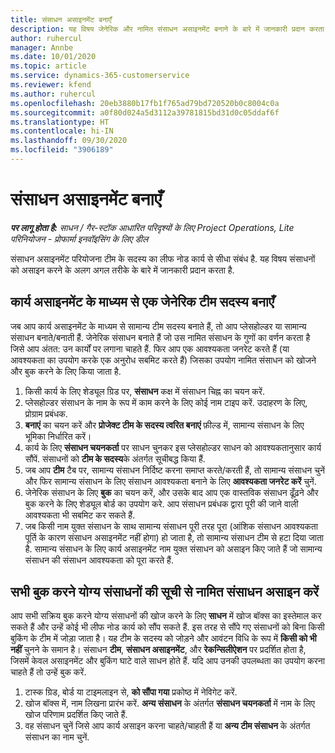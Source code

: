 ```yaml
---
title: संसाधन असाइनमेंट बनाएँ
description: यह विषय जेनेरिक और नामित संसाधन असाइनमेंट बनाने के बारे में जानकारी प्रदान करता है.
author: ruhercul
manager: Annbe
ms.date: 10/01/2020
ms.topic: article
ms.service: dynamics-365-customerservice
ms.reviewer: kfend
ms.author: ruhercul
ms.openlocfilehash: 20eb3880b17fb1f765ad79bd720520b0c8004c0a
ms.sourcegitcommit: a0f80d024a5d3112a39781815bd31d0c05ddaf6f
ms.translationtype: HT
ms.contentlocale: hi-IN
ms.lasthandoff: 09/30/2020
ms.locfileid: "3906189"
---
```

# <a name="create-resource-assignments"></a>संसाधन असाइनमेंट बनाएँ

_**पर लागू होता है:** साधन / गैर-स्टॉक आधारित परिदृश्यों के लिए Project Operations, Lite परिनियोजन - प्रोफार्मा इनवॉइसिंग के लिए डील_


संसाधन असाइनमेंट परियोजना टीम के सदस्य का लीफ नोड कार्य से सीधा संबंध है. यह विषय संसाधनों को असाइन करने के अलग अगल तरीके के बारे में जानकारी प्रदान करता है.

## <a name="create-a-generic-team-member-through-task-assignment"></a>कार्य असाइनमेंट के माध्यम से एक जेनेरिक टीम सदस्य बनाएँ


जब आप कार्य असाइनमेंट के माध्यम से सामान्य टीम सदस्य बनाते हैं, तो आप प्लेसहोल्डर या सामान्य संसाधन बनाते/बनाती हैं. जेनेरिक संसाधन बनाते हैं जो उस नामित संसाधन के गुणों का वर्णन करता है जिसे आप अंतत: उन कार्यों पर लगाना चाहते हैं. फिर आप एक आवश्यकता जनरेट करते हैं (या आवश्यकता का उपयोग करके एक अनुरोध सबमिट करते हैं) जिसका उपयोग नामित संसाधन को खोजने और बुक करने के लिए किया जाता है.

1. किसी कार्य के लिए शेड्यूल ग्रिड पर, **संसाधन** कक्ष में संसाधन चिह्न का चयन करें.
2. प्लेसहोल्डर संसाधन के नाम के रूप में काम करने के लिए कोई नाम टाइप करें. उदाहरण के लिए, प्रोग्राम प्रबंधक.
3. **बनाएं** का चयन करें और **प्रोजेक्ट टीम के सदस्य त्वरित बनाएं** फ़ील्ड में, सामान्य संसाधन के लिए भूमिका निर्धारित करें।
4. कार्य के लिए **संसाधन चयनकर्ता** पर साधन चुनकर इस प्लेसहोल्डर साधन को आवश्यकतानुसार कार्य सौंपें. संसाधनों को **टीम के सदस्य**के अंतर्गत सूचीबद्ध किया हैं.
5. जब आप **टीम** टैब पर, सामान्य संसाधन निर्दिष्ट करना समाप्त करते/करती हैं, तो सामान्य संसाधन चुनें और फिर सामान्य संसाधन के लिए संसाधन आवश्यकता बनाने के लिए **आवश्यकता जनरेट करें** चुनें.
6. जेनेरिक संसाधन के लिए **बुक** का चयन करें, और उसके बाद आप एक वास्तविक संसाधन ढूँढ़ने और बुक करने के लिए शेड्यूल बोर्ड का उपयोग करे. आप संसाधन प्रबंधक द्वारा पूरी की जाने वाली आवश्यकता भी सबमिट कर सकते हैं.
7. जब किसी नाम युक्त संसाधन के साथ सामान्य संसाधन पूरी तरह पूरा (आंशिक संसाधन आवश्यकता पूर्ति के कारण संसाधन असाइनमेंट नहीं होगा) हो जाता है, तो सामान्य संसाधन टीम से हटा दिया जाता है. सामान्य संसाधन के लिए कार्य असाइनमेंट नाम युक्त संसाधन को असाइन किए जाते हैं जो सामान्य संसाधन की संसाधन आवश्यकता को पूरा करते हैं.

## <a name="assign-a-named-resource-from-the-list-of-all-bookable-resources"></a>सभी बुक करने योग्य संसाधनों की सूची से नामित संसाधन असाइन करें

आप सभी सक्रिय बुक करने योग्य संसाधनों की खोज करने के लिए **साधन** में खोज बॉक्स का इस्तेमाल कर सकते हैं और उन्हें कोई भी लीफ नोड कार्य को सौंप सकते हैं. इस तरह से सौंपे गए संसाधनों को बिना किसी बुकिंग के टीम में जोड़ा जाता है। यह टीम के सदस्य को जोड़ने और आवंटन विधि के रूप में **किसी को भी नहीं** चुनने के समान है। संसाधन **टीम**, **संसाधन असाइनमेंट**, और **रेकन्सिलीऐशन** पर प्रदर्शित होता है, जिसमें केवल असाइनमेंट और बुकिंग घाटे वाले साधन होते हैं. यदि आप उनकी उपलब्धता का उपयोग करना चाहते हैं तो उन्हें बुक करें.

1. टास्क ग्रिड, बोर्ड या टाइमलाइन से, **को सौंपा गया** प्रकोष्ठ में नेविगेट करें.
2. खोज बॉक्स में, नाम लिखना प्रारंभ करें. **अन्य संसाधन** के अंतर्गत **संसाधन चयनकर्ता** में नाम के लिए खोज परिणाम प्रदर्शित किए जाते हैं.
3. वह संसाधन चुनें जिसे आप कार्य असाइन करना चाहते/चाहती हैं या **अन्य टीम संसाधन** के अंतर्गत संसाधन का नाम चुनें.
